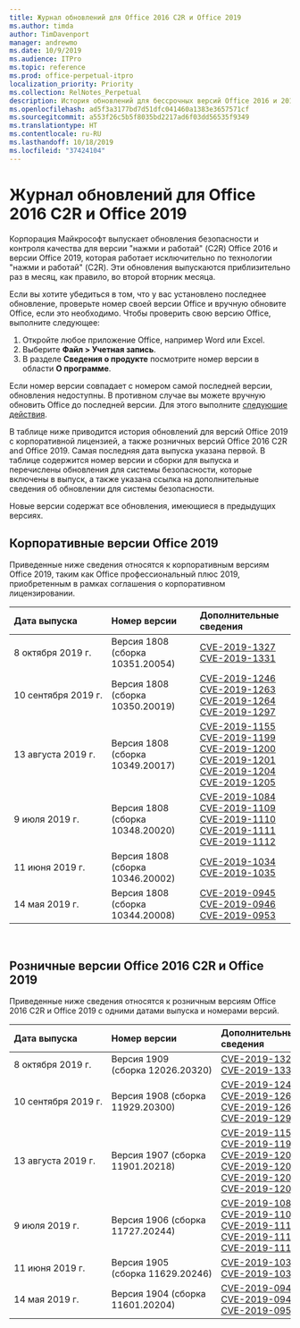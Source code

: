 ```yaml
---
title: Журнал обновлений для Office 2016 C2R и Office 2019
ms.author: timda
author: TimDavenport
manager: andrewmo
ms.date: 10/9/2019
ms.audience: ITPro
ms.topic: reference
ms.prod: office-perpetual-itpro
localization_priority: Priority
ms.collection: RelNotes_Perpetual
description: История обновлений для бессрочных версий Office 2016 и 2019 с технологией "нажми и работай" (C2R) для ИТ-специалистов
ms.openlocfilehash: ad5f3a3177bd7d51dfc041460a1383e3657571cf
ms.sourcegitcommit: a553f26c5b5f8035bd2217ad6f03dd56535f9349
ms.translationtype: HT
ms.contentlocale: ru-RU
ms.lasthandoff: 10/18/2019
ms.locfileid: "37424104"
---
```

# <a name="update-history-for-office-2016-c2r-and-office-2019"></a>Журнал обновлений для Office 2016 C2R и Office 2019

Корпорация Майкрософт выпускает обновления безопасности и контроля качества для версии "нажми и работай" (C2R) Office 2016 и версии Office 2019, которая работает исключительно по технологии "нажми и работай" (C2R). Эти обновления выпускаются приблизительно раз в месяц, как правило, во второй вторник месяца.

Если вы хотите убедиться в том, что у вас установлено последнее обновление, проверьте номер своей версии Office и вручную обновите Office, если это необходимо. Чтобы проверить свою версию Office, выполните следующее:

  1.    Откройте любое приложение Office, например Word или Excel.
  2.    Выберите **Файл > Учетная запись**.
  3.    В разделе **Сведения о продукте** посмотрите номер версии в области **О программе**.

Если номер версии совпадает с номером самой последней версии, обновления недоступны. В противном случае вы можете вручную обновить Office до последней версии. Для этого выполните [следующие действия](https://support.office.com/article/2ab296f3-7f03-43a2-8e50-46de917611c5).


В таблице ниже приводится история обновлений для версий Office 2019 с корпоративной лицензией, а также розничных версий Office 2016 C2R and Office 2019. Самая последняя дата выпуска указана первой. В таблице содержится номер версии и сборки для выпуска и перечислены обновления для системы безопасности, которые включены в выпуск, а также указана ссылка на дополнительные сведения об обновлении для системы безопасности.

Новые версии содержат все обновления, имеющиеся в предыдущих версиях.

## <a name="volume-licensed-versions-of-office-2019"></a>Корпоративные версии Office 2019
Приведенные ниже сведения относятся к корпоративным версиям Office 2019, таким как Office профессиональный плюс 2019, приобретенным в рамках соглашения о корпоративном лицензировании.

|**Дата выпуска**|**Номер версии**|**Дополнительные сведения**|
|:-----|:-----|:-----|
|8 октября 2019 г.   |Версия 1808 (сборка 10351.20054)  |[CVE-2019-1327](https://portal.msrc.microsoft.com/ru-RU/security-guidance/advisory/CVE-2019-1327) <br/> [CVE-2019-1331](https://portal.msrc.microsoft.com/ru-RU/security-guidance/advisory/CVE-2019-1331) <br/> |
|10 сентября 2019 г.   |Версия 1808 (сборка 10350.20019)  |[CVE-2019-1246](https://portal.msrc.microsoft.com/ru-RU/security-guidance/advisory/CVE-2019-1246) <br/> [CVE-2019-1263](https://portal.msrc.microsoft.com/ru-RU/security-guidance/advisory/CVE-2019-1263) <br/> [CVE-2019-1264](https://portal.msrc.microsoft.com/ru-RU/security-guidance/advisory/CVE-2019-1264) <br/> [CVE-2019-1297](https://portal.msrc.microsoft.com/ru-RU/security-guidance/advisory/CVE-2019-1297) <br/>  |
|13 августа 2019 г.   |Версия 1808 (сборка 10349.20017)  |[CVE-2019-1155](https://portal.msrc.microsoft.com/ru-RU/security-guidance/advisory/CVE-2019-1155) <br/> [CVE-2019-1199](https://portal.msrc.microsoft.com/ru-RU/security-guidance/advisory/CVE-2019-1199) <br/> [CVE-2019-1200](https://portal.msrc.microsoft.com/ru-RU/security-guidance/advisory/CVE-2019-1200) <br/> [CVE-2019-1201](https://portal.msrc.microsoft.com/ru-RU/security-guidance/advisory/CVE-2019-1201) <br/> [CVE-2019-1204](https://portal.msrc.microsoft.com/ru-RU/security-guidance/advisory/CVE-2019-1204) <br/> [CVE-2019-1205](https://portal.msrc.microsoft.com/ru-RU/security-guidance/advisory/CVE-2019-1205) <br/>  |
|9 июля 2019 г.   |Версия 1808 (сборка 10348.20020)  |[CVE-2019-1084](https://portal.msrc.microsoft.com/ru-RU/security-guidance/advisory/CVE-2019-1084) <br/> [CVE-2019-1109](https://portal.msrc.microsoft.com/ru-RU/security-guidance/advisory/CVE-2019-1109) <br/> [CVE-2019-1110](https://portal.msrc.microsoft.com/ru-RU/security-guidance/advisory/CVE-2019-1110) <br/> [CVE-2019-1111](https://portal.msrc.microsoft.com/ru-RU/security-guidance/advisory/CVE-2019-1111) <br/> [CVE-2019-1112](https://portal.msrc.microsoft.com/ru-RU/security-guidance/advisory/CVE-2019-1112) <br/>|
|11 июня 2019 г.   |Версия 1808 (сборка 10346.20002)  |[CVE-2019-1034](https://portal.msrc.microsoft.com/ru-RU/security-guidance/advisory/CVE-2019-1034) <br/> [CVE-2019-1035](https://portal.msrc.microsoft.com/ru-RU/security-guidance/advisory/CVE-2019-1035) <br/> |
|14 мая 2019 г.   |Версия 1808 (сборка 10344.20008)  |[CVE-2019-0945](https://portal.msrc.microsoft.com/ru-RU/security-guidance/advisory/CVE-2019-0945) <br/> [CVE-2019-0946](https://portal.msrc.microsoft.com/ru-RU/security-guidance/advisory/CVE-2019-0946) <br/> [CVE-2019-0953](https://portal.msrc.microsoft.com/ru-RU/security-guidance/advisory/CVE-2019-0953) <br/>|




<br/>

## <a name="retail-versions-of-office-2016-c2r-and-office-2019"></a>Розничные версии Office 2016 C2R и Office 2019
Приведенные ниже сведения относятся к розничным версиям Office 2016 C2R и Office 2019 c одними датами выпуска и номерами версий.

|**Дата выпуска**|**Номер версии**|**Дополнительные сведения**|
|:-----|:-----|:-----|
|8 октября 2019 г.   |Версия 1909 (сборка 12026.20320)  |[CVE-2019-1327](https://portal.msrc.microsoft.com/ru-RU/security-guidance/advisory/CVE-2019-1327) <br/> [CVE-2019-1331](https://portal.msrc.microsoft.com/ru-RU/security-guidance/advisory/CVE-2019-1331) <br/> |
|10 сентября 2019 г.   |Версия 1908 (сборка 11929.20300)  |[CVE-2019-1246](https://portal.msrc.microsoft.com/ru-RU/security-guidance/advisory/CVE-2019-1246) <br/> [CVE-2019-1263](https://portal.msrc.microsoft.com/ru-RU/security-guidance/advisory/CVE-2019-1263) <br/> [CVE-2019-1264](https://portal.msrc.microsoft.com/ru-RU/security-guidance/advisory/CVE-2019-1264) <br/> [CVE-2019-1297](https://portal.msrc.microsoft.com/ru-RU/security-guidance/advisory/CVE-2019-1297) <br/>  |
|13 августа 2019 г.   |Версия 1907 (сборка 11901.20218)  |[CVE-2019-1155](https://portal.msrc.microsoft.com/ru-RU/security-guidance/advisory/CVE-2019-1155) <br/> [CVE-2019-1199](https://portal.msrc.microsoft.com/ru-RU/security-guidance/advisory/CVE-2019-1199) <br/> [CVE-2019-1200](https://portal.msrc.microsoft.com/ru-RU/security-guidance/advisory/CVE-2019-1200) <br/> [CVE-2019-1201](https://portal.msrc.microsoft.com/ru-RU/security-guidance/advisory/CVE-2019-1201) <br/> [CVE-2019-1204](https://portal.msrc.microsoft.com/ru-RU/security-guidance/advisory/CVE-2019-1204) <br/> [CVE-2019-1205](https://portal.msrc.microsoft.com/ru-RU/security-guidance/advisory/CVE-2019-1205) <br/>  |
|9 июля 2019 г.   |Версия 1906 (сборка 11727.20244)  |[CVE-2019-1084](https://portal.msrc.microsoft.com/ru-RU/security-guidance/advisory/CVE-2019-1084) <br/> [CVE-2019-1109](https://portal.msrc.microsoft.com/ru-RU/security-guidance/advisory/CVE-2019-1109) <br/> [CVE-2019-1110](https://portal.msrc.microsoft.com/ru-RU/security-guidance/advisory/CVE-2019-1110) <br/> [CVE-2019-1111](https://portal.msrc.microsoft.com/ru-RU/security-guidance/advisory/CVE-2019-1111) <br/> [CVE-2019-1112](https://portal.msrc.microsoft.com/ru-RU/security-guidance/advisory/CVE-2019-1112) <br/>|
|11 июня 2019 г.   |Версия 1905 (сборка 11629.20246)  |[CVE-2019-1034](https://portal.msrc.microsoft.com/ru-RU/security-guidance/advisory/CVE-2019-1034) <br/> [CVE-2019-1035](https://portal.msrc.microsoft.com/ru-RU/security-guidance/advisory/CVE-2019-1035) <br/> |
|14 мая 2019 г.   |Версия 1904 (сборка 11601.20204)  |[CVE-2019-0945](https://portal.msrc.microsoft.com/ru-RU/security-guidance/advisory/CVE-2019-0945) <br/> [CVE-2019-0946](https://portal.msrc.microsoft.com/ru-RU/security-guidance/advisory/CVE-2019-0946) <br/> [CVE-2019-0953](https://portal.msrc.microsoft.com/ru-RU/security-guidance/advisory/CVE-2019-0953) <br/>|





